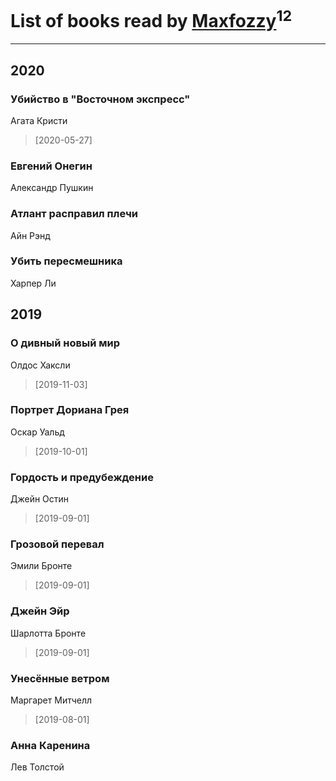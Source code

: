# List of books read by [Maxfozzy](https://plus.google.com/u/0/107378796665154363606/)<sup>12</sup>
---

## 2020

### Убийство в "Восточном экспресс"
Агата Кристи
> [2020-05-27] 


### Евгений Онегин
Александр Пушкин


### Атлант расправил плечи
Айн Рэнд


### Убить пересмешника
Харпер Ли



## 2019

### О дивный новый мир
Олдос Хаксли
> [2019-11-03] 


### Портрет Дориана Грея
Оскар Уальд
> [2019-10-01] 


### Гордость и предубеждение
Джейн Остин
> [2019-09-01] 


### Грозовой перевал
Эмили Бронте
> [2019-09-01] 


### Джейн Эйр
Шарлотта Бронте
> [2019-09-01] 


### Унесённые ветром
Маргарет Митчелл
> [2019-08-01] 


### Анна Каренина
Лев Толстой



